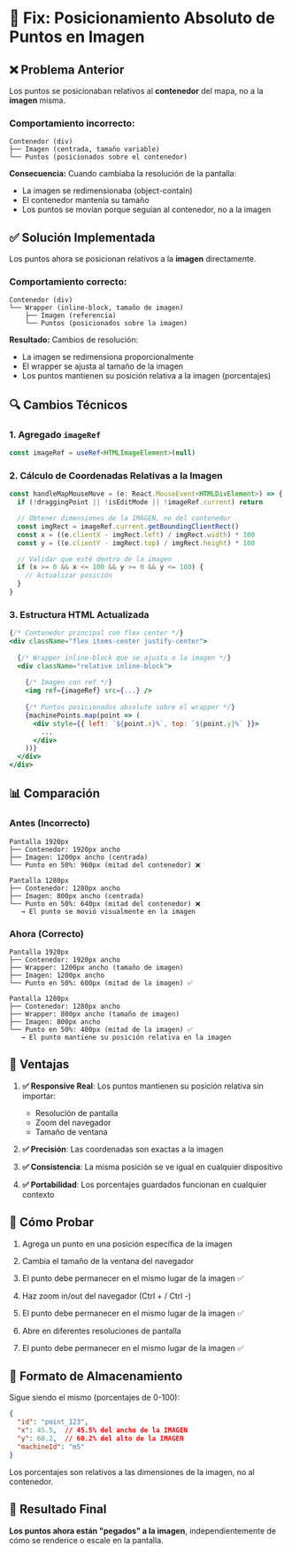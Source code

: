 # 🔧 Fix: Posicionamiento Absoluto de Puntos en Imagen

## ❌ Problema Anterior

Los puntos se posicionaban relativos al **contenedor** del mapa, no a la **imagen** misma.

### Comportamiento incorrecto:
```
Contenedor (div)
├── Imagen (centrada, tamaño variable)
└── Puntos (posicionados sobre el contenedor)
```

**Consecuencia:** Cuando cambiaba la resolución de la pantalla:
- La imagen se redimensionaba (object-contain)
- El contenedor mantenía su tamaño
- Los puntos se movían porque seguían al contenedor, no a la imagen

## ✅ Solución Implementada

Los puntos ahora se posicionan relativos a la **imagen** directamente.

### Comportamiento correcto:
```
Contenedor (div)
└── Wrapper (inline-block, tamaño de imagen)
    ├── Imagen (referencia)
    └── Puntos (posicionados sobre la imagen)
```

**Resultado:** Cambios de resolución:
- La imagen se redimensiona proporcionalmente
- El wrapper se ajusta al tamaño de la imagen
- Los puntos mantienen su posición relativa a la imagen (porcentajes)

## 🔍 Cambios Técnicos

### 1. Agregado `imageRef`
```typescript
const imageRef = useRef<HTMLImageElement>(null)
```

### 2. Cálculo de Coordenadas Relativas a la Imagen
```typescript
const handleMapMouseMove = (e: React.MouseEvent<HTMLDivElement>) => {
  if (!draggingPoint || !isEditMode || !imageRef.current) return

  // Obtener dimensiones de la IMAGEN, no del contenedor
  const imgRect = imageRef.current.getBoundingClientRect()
  const x = ((e.clientX - imgRect.left) / imgRect.width) * 100
  const y = ((e.clientY - imgRect.top) / imgRect.height) * 100

  // Validar que esté dentro de la imagen
  if (x >= 0 && x <= 100 && y >= 0 && y <= 100) {
    // Actualizar posición
  }
}
```

### 3. Estructura HTML Actualizada
```jsx
{/* Contenedor principal con flex center */}
<div className="flex items-center justify-center">
  
  {/* Wrapper inline-block que se ajusta a la imagen */}
  <div className="relative inline-block">
    
    {/* Imagen con ref */}
    <img ref={imageRef} src={...} />
    
    {/* Puntos posicionados absolute sobre el wrapper */}
    {machinePoints.map(point => (
      <div style={{ left: `${point.x}%`, top: `${point.y}%` }}>
        ...
      </div>
    ))}
  </div>
</div>
```

## 📊 Comparación

### Antes (Incorrecto)
```
Pantalla 1920px
├── Contenedor: 1920px ancho
├── Imagen: 1200px ancho (centrada)
└── Punto en 50%: 960px (mitad del contenedor) ❌

Pantalla 1280px
├── Contenedor: 1280px ancho
├── Imagen: 800px ancho (centrada)
└── Punto en 50%: 640px (mitad del contenedor) ❌
   → El punto se movió visualmente en la imagen
```

### Ahora (Correcto)
```
Pantalla 1920px
├── Contenedor: 1920px ancho
├── Wrapper: 1200px ancho (tamaño de imagen)
├── Imagen: 1200px ancho
└── Punto en 50%: 600px (mitad de la imagen) ✅

Pantalla 1280px
├── Contenedor: 1280px ancho
├── Wrapper: 800px ancho (tamaño de imagen)
├── Imagen: 800px ancho
└── Punto en 50%: 400px (mitad de la imagen) ✅
   → El punto mantiene su posición relativa en la imagen
```

## 🎯 Ventajas

1. **✅ Responsive Real**: Los puntos mantienen su posición relativa sin importar:
   - Resolución de pantalla
   - Zoom del navegador
   - Tamaño de ventana

2. **✅ Precisión**: Las coordenadas son exactas a la imagen

3. **✅ Consistencia**: La misma posición se ve igual en cualquier dispositivo

4. **✅ Portabilidad**: Los porcentajes guardados funcionan en cualquier contexto

## 🧪 Cómo Probar

1. Agrega un punto en una posición específica de la imagen
2. Cambia el tamaño de la ventana del navegador
3. El punto debe permanecer en el mismo lugar de la imagen ✅

4. Haz zoom in/out del navegador (Ctrl + / Ctrl -)
5. El punto debe permanecer en el mismo lugar de la imagen ✅

6. Abre en diferentes resoluciones de pantalla
7. El punto debe permanecer en el mismo lugar de la imagen ✅

## 💾 Formato de Almacenamiento

Sigue siendo el mismo (porcentajes de 0-100):
```json
{
  "id": "point_123",
  "x": 45.5,  // 45.5% del ancho de la IMAGEN
  "y": 60.2,  // 60.2% del alto de la IMAGEN
  "machineId": "m5"
}
```

Los porcentajes son relativos a las dimensiones de la imagen, no al contenedor.

## 🚀 Resultado Final

**Los puntos ahora están "pegados" a la imagen**, independientemente de cómo se renderice o escale en la pantalla.
